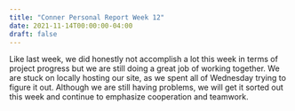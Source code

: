 ```yaml
---
title: "Conner Personal Report Week 12"
date: 2021-11-14T00:00:00-04:00
draft: false
---
```


Like last week, we did honestly not accomplish a lot this week in terms of project progress but we are still doing a great job of working together. We are stuck on locally hosting our site, as we spent all of Wednesday trying to figure it out. Although we are still having problems, we will get it sorted out this week and continue to emphasize cooperation and teamwork.
